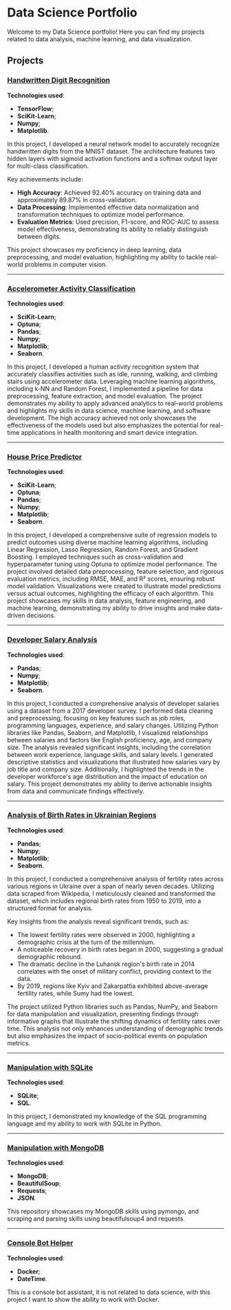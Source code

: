# Data Science Portfolio
Welcome to my Data Science portfolio! Here you can find my projects related to data analysis, machine learning, and data visualization.

## Projects

### [Handwritten Digit Recognition](https://github.com/data-tamer2410/ds-handwritten-digit-recognition/tree/main)
**Technologies used**:
* **TensorFlow**;
* **SciKit-Learn**;
*  **Numpy**;
*  **Matplotlib**.

In this project, I developed a neural network model to accurately recognize handwritten digits from the MNIST dataset. The architecture features two hidden layers with sigmoid activation functions and a softmax output layer for multi-class classification. 

Key achievements include:
- **High Accuracy**: Achieved 92.40% accuracy on training data and approximately 89.87% in cross-validation.
- **Data Processing**: Implemented effective data normalization and transformation techniques to optimize model performance.
- **Evaluation Metrics**: Used precision, F1-score, and ROC-AUC to assess model effectiveness, demonstrating its ability to reliably distinguish between digits.

This project showcases my proficiency in deep learning, data preprocessing, and model evaluation, highlighting my ability to tackle real-world problems in computer vision.

---

### [Accelerometer Activity Classification](https://github.com/data-tamer2410/ds-accelerometer-activity-classification)
**Technologies used**:
* **SciKit-Learn**;
* **Optuna**;
*  **Pandas**;
*  **Numpy**;
*  **Matplotlib**;
*  **Seaborn**.

In this project, I developed a human activity recognition system that accurately classifies activities such as idle, running, walking, and climbing stairs using accelerometer data. Leveraging machine learning algorithms, including k-NN and Random Forest, I implemented a pipeline for data preprocessing, feature extraction, and model evaluation. The project demonstrates my ability to apply advanced analytics to real-world problems and highlights my skills in data science, machine learning, and software development. The high accuracy achieved not only showcases the effectiveness of the models used but also emphasizes the potential for real-time applications in health monitoring and smart device integration.

---

### [House Price Predictor](https://github.com/data-tamer2410/ds-house-price-predictor/tree/main)
**Technologies used**:
* **SciKit-Learn**;
* **Optuna**;
*  **Pandas**;
*  **Numpy**;
*  **Matplotlib**;
*  **Seaborn**.

In this project, I developed a comprehensive suite of regression models to predict outcomes using diverse machine learning algorithms, including Linear Regression, Lasso Regression, Random Forest, and Gradient Boosting. I employed techniques such as cross-validation and hyperparameter tuning using Optuna to optimize model performance. 
The project involved detailed data preprocessing, feature selection, and rigorous evaluation metrics, including RMSE, MAE, and R² scores, ensuring robust model validation. Visualizations were created to illustrate model predictions versus actual outcomes, highlighting the efficacy of each algorithm. 
This project showcases my skills in data analysis, feature engineering, and machine learning, demonstrating my ability to drive insights and make data-driven decisions.

---

### [Developer Salary Analysis](https://github.com/data-tamer2410/ds-developer-salary-analysis/tree/main)
**Technologies used**:
*  **Pandas**;
*  **Numpy**;
*  **Matplotlib**;
*  **Seaborn**.

In this project, I conducted a comprehensive analysis of developer salaries using a dataset from a 2017 developer survey. I performed data cleaning and preprocessing, focusing on key features such as job roles, programming languages, experience, and salary changes. Utilizing Python libraries like Pandas, Seaborn, and Matplotlib, I visualized relationships between salaries and factors like English proficiency, age, and company size.
The analysis revealed significant insights, including the correlation between work experience, language skills, and salary levels. I generated descriptive statistics and visualizations that illustrated how salaries vary by job title and company size. Additionally, I highlighted the trends in the developer workforce's age distribution and the impact of education on salary. This project demonstrates my ability to derive actionable insights from data and communicate findings effectively.

---

### [Analysis of Birth Rates in Ukrainian Regions](https://github.com/data-tamer2410/ds-analysis-of-birth-rates-in-ukrainian-regions)
**Technologies used**:
*  **Pandas**;
*  **Numpy**;
*  **Matplotlib**;
*  **Seaborn**.

In this project, I conducted a comprehensive analysis of fertility rates across various regions in Ukraine over a span of nearly seven decades. Utilizing data scraped from Wikipedia, I meticulously cleaned and transformed the dataset, which includes regional birth rates from 1950 to 2019, into a structured format for analysis.

Key insights from the analysis reveal significant trends, such as:

- The lowest fertility rates were observed in 2000, highlighting a demographic crisis at the turn of the millennium.
- A noticeable recovery in birth rates began in 2000, suggesting a gradual demographic rebound.
- The dramatic decline in the Luhansk region's birth rate in 2014 correlates with the onset of military conflict, providing context to the data.
- By 2019, regions like Kyiv and Zakarpattia exhibited above-average fertility rates, while Sumy had the lowest.

The project utilized Python libraries such as Pandas, NumPy, and Seaborn for data manipulation and visualization, presenting findings through informative graphs that illustrate the shifting dynamics of fertility rates over time. This analysis not only enhances understanding of demographic trends but also emphasizes the impact of socio-political events on population metrics.

---

### [Manipulation with SQLite](https://github.com/data-tamer2410/ds-manipulation-with-sqlite/tree/master)
**Technologies used**:
*  **SQLite**;
*  **SQL**.

In this project, I demonstrated my knowledge of the SQL programming language and my ability to work with SQLite in Python.

---

### [Manipulation with MongoDB](https://github.com/data-tamer2410/ds-manipulation-with-mongodb/tree/master)
**Technologies used**:
*  **MongoDB**;
*  **BeautifulSoup**;
*  **Requests**;
*  **JSON**.

This repository showcases my MongoDB skills using pymongo, and scraping and parsing skills using beautifulsoup4 and requests.

---

### [Console Bot Helper](https://github.com/data-tamer2410/ds-console-bot-helper/tree/master)
**Technologies used**:
*  **Docker**;
*  **DateTime**.

This is a console bot assistant, it is not related to data science, with this project I want to show the ability to work with Docker.
